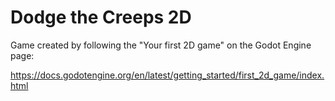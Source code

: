 # Dodge the Creeps 2D

Game created by following the "Your first 2D game" on the Godot Engine page:

https://docs.godotengine.org/en/latest/getting_started/first_2d_game/index.html
